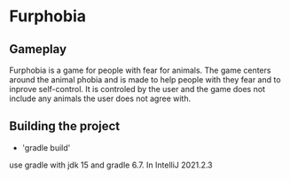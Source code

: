# Furphobia

## Gameplay
Furphobia is a game for people with fear for animals.
The game centers around the animal phobia and is made to help people with they fear and to inprove self-control. 
It is controled by the user and the game does not include any animals the user does not agree with.

## Building the project
- 'gradle build'

use gradle with jdk 15 and gradle 6.7. In IntelliJ 2021.2.3
